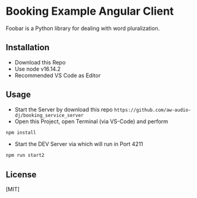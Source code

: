 # Booking Example Angular Client

Foobar is a Python library for dealing with word pluralization.

## Installation

* Download this Repo
* Use node v16.14.2
* Recommended VS Code as Editor



## Usage
* Start the Server by download this repo 
`https://github.com/aw-audio-dj/booking_service_server`
* Open this Project, open Terminal (via VS-Code) and perform
```bash
npm install
```
* Start the DEV Server via which will run in Port 4211
```bash
npm run start2
```

## License
[MIT]

